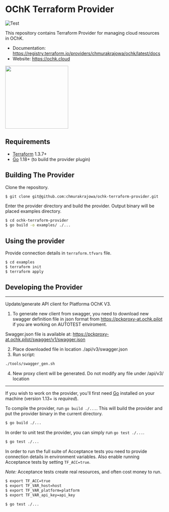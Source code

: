 OChK Terraform Provider
==================

![Test](https://github.com/chmurakrajowa/terraform-provider-ochk/actions/workflows/test.yml/badge.svg?event=push)

This repository contains Terraform Provider for managing cloud resources in OChK. 

- Documentation: https://registry.terraform.io/providers/chmurakrajowa/ochk/latest/docs
- Website: https://ochk.cloud

<img src="https://ochk.cloud/images/ochk_extended_logo.svg" width="200px">

Requirements
-------------------------

- [Terraform](https://www.terraform.io/downloads.html) 1.3.7+
- [Go](https://golang.org/doc/install) 1.18+ (to build the provider plugin)

Building The Provider
-------------------------

Clone the repository.

```sh
$ git clone git@github.com:chmurakrajowa/ochk-terraform-provider.git
```

Enter the provider directory and build the provider. Output binary will be placed examples directory.

```sh
$ cd ochk-terraform-provider
$ go build -o examples/ ./...
```

Using the provider
--------------------------

Provide connection details in `terraform.tfvars` file. 

```sh
$ cd examples
$ terraform init
$ terraform apply
```

Developing the Provider
---------------------------

---------------------------
Update/generate API client for Platforma OChK V3.

1. To generate new client from swagger, you need to download new swagger definition file in json format from https://pckproxy-at.ochk.pilot if you are working on AUTOTEST enviroment.

Swagger.json file is available at: https://pckproxy-at.ochk.pilot/swagger/v1/swagger.json

2. Place downloaded file in location ./api/v3/swagger.json
3. Run script:
```sh
./tools/swagger_gen.sh
```
4. New proxy client will be generated. Do not modify any file under /api/v3/ location

--------------------
If you wish to work on the provider, you'll first need [Go](http://www.golang.org) installed on your machine (version 1.13+ is *required*).

To compile the provider, run `go build ./...`. This will build the provider and put the provider binary in the current directory.

```sh
$ go build ./...
```

In order to unit test the provider, you can simply run `go test ./...`.

```sh
$ go test ./...
```

In order to run the full suite of Acceptance tests you need to provide connection details in environment variables. Also enable running Acceptance tests by setting `TF_ACC=true`.

*Note:* Acceptance tests create real resources, and often cost money to run.

```sh
$ export TF_ACC=true
$ export TF_VAR_host=host
$ export TF_VAR_platform=platform
$ export TF_VAR_api_key=api_key

$ go test ./...
```
